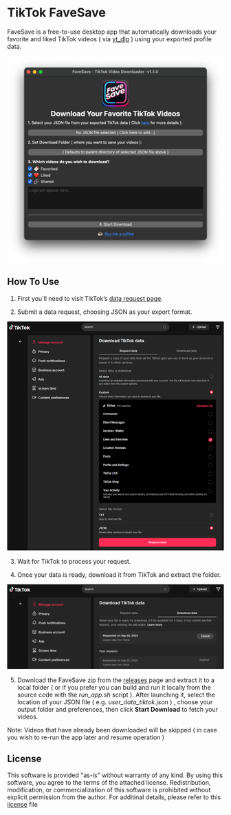 # TikTok FaveSave

FaveSave is a free-to-use desktop app that automatically downloads your favorite and liked TikTok videos ( via [yt_dlp](https://github.com/yt-dlp/yt-dlp) ) using your exported profile data.

<img src="./screenshots/favesave.v1.1.0.png" alt="Screenshot of app" width="700" >

## How To Use

1. First you'll need to visit TikTok’s [data request page](https://support.tiktok.com/en/account-and-privacy/personalized-ads-and-data/requesting-your-data#1).

2. Submit a data request, choosing JSON as your export format.

![Screenshot of requesting data](./screenshots/request_data.png)

3. Wait for TikTok to process your request.

4. Once your data is ready, download it from TikTok and extract the folder.

![Screenshot of downloading data](./screenshots/download_data.png)

5. Download the FaveSave zip from the [releases](https://github.com/joeycato/tiktok-favesave/releases) page and extract it to a local folder ( or if you prefer you can build and run it locally from the source code with the _run_app.sh_ script ). After launching it, select the location of your JSON file ( e.g. _user_data_tiktok.json_ ) , choose your output folder and preferences, then click **Start Download** to fetch your videos.

Note: Videos that have already been downloaded will be skipped ( in case you wish to re-run the app later and resume operation )

## License

This software is provided "as-is" without warranty of any kind. By using this software, you agree to the terms of the attached license. Redistribution, modification, or commercialization of this software is prohibited without explicit permission from the author. For additinal details, please refer to this [license](./LICENSE) file
